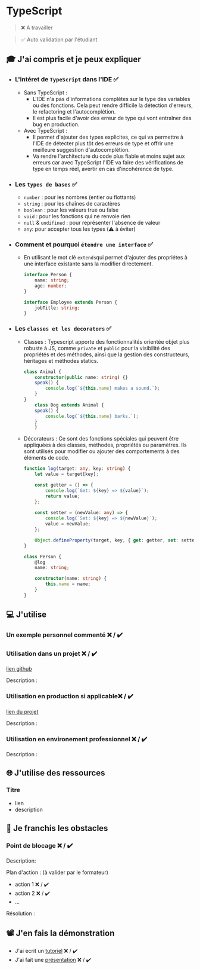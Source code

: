 # TypeScript

> ❌ A travailler

> ✅ Auto validation par l'étudiant

## 🎓 J'ai compris et je peux expliquer

- ### L'intéret de `TypeScript` dans l'IDE ✅ 
    * Sans TypeScript : 
        * L'IDE n'a pas d'informations complètes sur le type des variables ou des fonctions. Cela peut rendre difficile la détection d'erreurs, le refactoring et l'autocomplétion.
        * Il est plus facile d'avoir des erreur de type qui vont entraîner des bug en production.
    * Avec TypeScript : 
        * Il permet d'ajouter des types explicites, ce qui va permettre à l'IDE de détecter plus tôt des erreurs de type et offrir une meilleure suggestion d'autocomplétion.
        * Va rendre l'architecture du code plus fiable et moins sujet aux erreurs car avec TypeScript l'IDE va faire des vérifications de type en temps réel, avertir en cas d'incohérence de type.
- ### Les `types de bases` ✅ 
    * `number` : pour les nombres (entier ou flottants)
    * `string` : pour les chaînes de caractères
    * `boolean` : pour les valeurs true ou false
    * `void` : pour les fonctions qui ne renvoie rien
    *  `null` & `undifined` : pour représenter l'absence de valeur
    * `any`: pour accepter tous les types (⚠️ à éviter) 
- ### Comment et pourquoi `étendre une interface` ✅ 
    * En utilisant le mot clé `extends`qui permet d'ajouter des propriétes à une interface existante sans la modifier directement.
        ```typescript 
        interface Person {
            name: string;
            age: number;
        }

        interface Employee extends Person {
            jobTitle: string;
        }
        ```

- ### Les `classes et les decorators` ✅ 
    * Classes : Typescript apporte des fonctionnalités orientée objet plus robuste à JS, comme `private` et `public` pour la visibilité des propriétés et des méthodes, ainsi que la gestion des constructeurs, héritages et méthodes statics.
        ```typescript
        class Animal {
            constructor(public name: string) {}
            speak() {
                console.log(`${this.name} makes a sound.`);
            }
        }
            class Dog extends Animal {
            speak() {
                console.log(`${this.name} barks.`);
            }
            }
        ```
    * Décorateurs : Ce sont des fonctions spéciales qui peuvent être appliquées à des classes, méthodes, propriétés ou paramètres. Ils sont utilisés pour modifier ou ajouter des comportements à des éléments de code.
        ```typescript
        function log(target: any, key: string) {
            let value = target[key];

            const getter = () => {
                console.log(`Get: ${key} => ${value}`);
                return value;
            };
            
            const setter = (newValue: any) => {
                console.log(`Set: ${key} => ${newValue}`);
                value = newValue;
            };

            Object.defineProperty(target, key, { get: getter, set: setter });
        }

        class Person {
            @log
            name: string;

            constructor(name: string) {
                this.name = name;
            }
        }
        ```

## 💻 J'utilise

### Un exemple personnel commenté ❌ / ✔️

### Utilisation dans un projet ❌ / ✔️

[lien github](...)

Description :

### Utilisation en production si applicable❌ / ✔️

[lien du projet](...)

Description :

### Utilisation en environement professionnel ❌ / ✔️

Description :

## 🌐 J'utilise des ressources

### Titre

- lien
- description

## 🚧 Je franchis les obstacles

### Point de blocage ❌ / ✔️

Description:

Plan d'action : (à valider par le formateur)

- action 1 ❌ / ✔️
- action 2 ❌ / ✔️
- ...

Résolution :

## 📽️ J'en fais la démonstration

- J'ai ecrit un [tutoriel](...) ❌ / ✔️
- J'ai fait une [présentation](...) ❌ / ✔️
